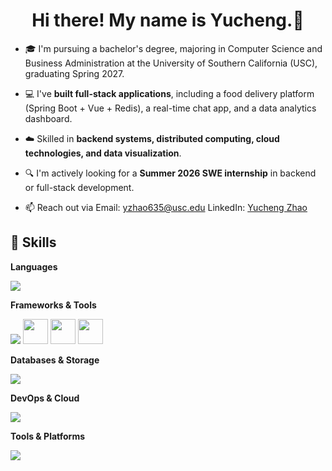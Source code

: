 <h1 align="center">Hi there! My name is Yucheng.👋</h1>

- 🎓 I'm pursuing a bachelor's degree, majoring in Computer Science and Business Administration at the University of Southern California (USC), graduating Spring 2027.
  
- 💻 I've **built full-stack applications**, including a food delivery platform (Spring Boot + Vue + Redis), a real-time chat app, and a data analytics dashboard.
  
- ☁️ Skilled in **backend systems, distributed computing, cloud technologies, and data visualization**.
  
- 🔍 I'm actively looking for a **Summer 2026 SWE internship** in backend or full-stack development.
  
- 📫 Reach out via Email: yzhao635@usc.edu    LinkedIn: [Yucheng Zhao](https://www.linkedin.com/in/yucheng-zhao-387638253/)  

## 🔧 Skills

**Languages**  
<p>
  <img src="https://skillicons.dev/icons?i=java,cpp,python,javascript,typescript" />
</p>

**Frameworks & Tools**  
<p>
  <img src="https://skillicons.dev/icons?i=spring,react,nodejs,express,flask" />
  <img src="https://cdn.simpleicons.org/springboot/6DB33F" width="40" height="40"/>
  <img src="https://cdn.simpleicons.org/apachemaven/C71A36" width="40" height="40"/>
  <img src="https://cdn.simpleicons.org/gradle/02303A" width="40" height="40"/>
</p>




**Databases & Storage**  
<p>
  <img src="https://skillicons.dev/icons?i=mysql,postgres,redis,mongodb" />
</p>

**DevOps & Cloud**  
<p>
  <img src="https://skillicons.dev/icons?i=docker,nginx,aws" />
</p>

**Tools & Platforms**  
<p>
  <img src="https://skillicons.dev/icons?i=git,github,linux" />
</p>

